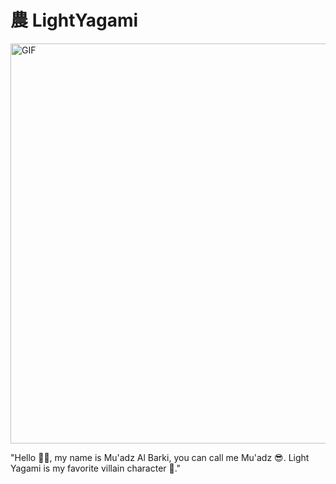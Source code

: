 # 農 LightYagami

<img src="https://media1.giphy.com/media/v1.Y2lkPTc5MGI3NjExN2ZrMXZxc3RrbzN2aWM5eWhldnFkOG56bmdkbzAzZGt5dnEwdnRjeCZlcD12MV9pbnRlcm5hbF9naWZfYnlfaWQmY3Q9Zw/lgpSZzZWHeMLu/giphy.gif" width="1080" height="640" alt="GIF">

"Hello 🙌🙌, my name is Mu'adz Al Barki, you can call me Mu'adz 😎. Light Yagami is my favorite villain character 👹."
